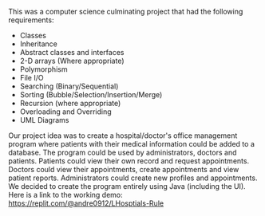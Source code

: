 This was a computer science culminating project that had the following requirements:
- Classes
- Inheritance
- Abstract classes and interfaces
- 2-D arrays (Where appropriate)
- Polymorphism
- File I/O
- Searching (Binary/Sequential)
- Sorting (Bubble/Selection/Insertion/Merge)
- Recursion (where appropriate)
- Overloading and Overriding
- UML Diagrams


Our project idea was to create a hospital/doctor's office management program where patients with their medical information could be added to a database. The program could be used by administrators,
doctors and patients. Patients could view their own record and request appointments. Doctors could view their appointments, create appointments and view patient reports. Administrators could create new profiles and appointments.
We decided to create the program entirely using Java (including the UI).
Here is a link to the working demo: https://replit.com/@andre0912/LHosptials-Rule
